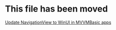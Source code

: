 # This file has been moved

[Update NavigationView to WinUI in MVVMBasic apps](https://github.com/microsoft/WindowsTemplateStudio/blob/release/docs/UWP/projectTypes/fromnavigationviewtowinui/mvvmbasic-cs.md)